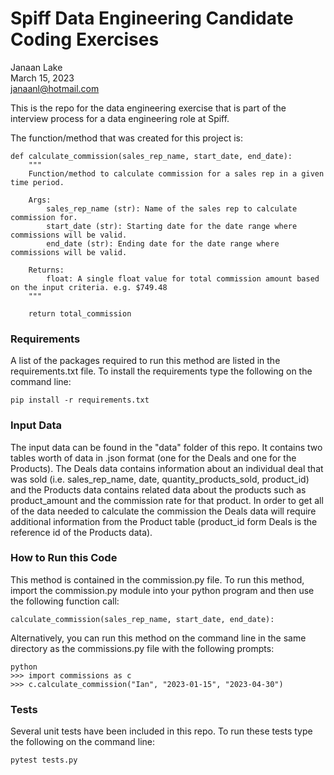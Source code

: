 # Spiff Data Engineering Candidate Coding Exercises
Janaan Lake\
March 15, 2023\
janaanl@hotmail.com

This is the repo for the data engineering exercise that is part of the interview process for a data engineering role at Spiff.  

The function/method that was created for this project is:
```{python}
def calculate_commission(sales_rep_name, start_date, end_date):
    """
    Function/method to calculate commission for a sales rep in a given time period.

    Args:
        sales_rep_name (str): Name of the sales rep to calculate commission for.
        start_date (str): Starting date for the date range where commissions will be valid.
        end_date (str): Ending date for the date range where commissions will be valid.

    Returns:
        float: A single float value for total commission amount based on the input criteria. e.g. $749.48
    """

    return total_commission
```
### Requirements
A list of the packages required to run this method are listed in the requirements.txt file.  To install the requirements type the following on the command line:
```{console}
pip install -r requirements.txt
```

### Input Data

The input data can be found in the "data" folder of this repo. It contains two tables worth of data in .json format (one for the Deals and one for the Products). The Deals data contains information about an individual deal that was sold (i.e. sales_rep_name, date, quantity_products_sold, product_id) and the Products data contains related data about the products such as product_amount and the commission rate for that product. In order to get all of the data needed to calculate the commission the Deals data will require additional information from the Product table (product_id form Deals is the reference id of the Products data).

### How to Run this Code

This method is contained in the commission.py file.  To run this method, import the commission.py module into your python program and then use the following function call:

```{python}
calculate_commission(sales_rep_name, start_date, end_date):
```

Alternatively, you can run this method on the command line in the same directory as the commissions.py file with the following prompts:
```console{}
python 
>>> import commissions as c
>>> c.calculate_commission("Ian", "2023-01-15", "2023-04-30")
```

### Tests
Several unit tests have been included in this repo.  To run these tests type the following on the command line:
```{console}
pytest tests.py
```



